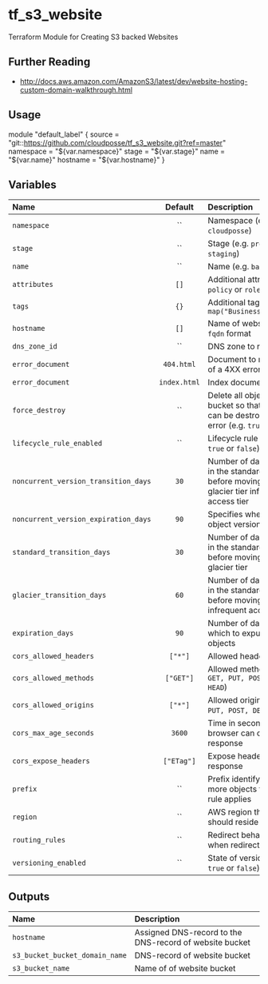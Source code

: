 # tf_s3_website

Terraform Module for Creating S3 backed Websites

## Further Reading

* http://docs.aws.amazon.com/AmazonS3/latest/dev/website-hosting-custom-domain-walkthrough.html

## Usage


module "default_label" {
  source     = "git::https://github.com/cloudposse/tf_s3_website.git?ref=master"
  namespace  = "${var.namespace}"
  stage      = "${var.stage}"
  name       = "${var.name}"
  hostname   = "${var.hostname}"
}


## Variables

|  Name                               |  Default       |  Description                                                                                                    | Required |
|:------------------------------------|:--------------:|:----------------------------------------------------------------------------------------------------------------|:--------:|
| `namespace`                         | ``             | Namespace (e.g. `cp` or `cloudposse`)                                                                           | Yes      |
| `stage`                             | ``             | Stage (e.g. `prod`, `dev`, `staging`)                                                                           | Yes      |
| `name`                              | ``             | Name  (e.g. `bastion` or `db`)                                                                                  | Yes      |
| `attributes`                        | `[]`           | Additional attributes (e.g. `policy` or `role`)                                                                 | No       |
| `tags`                              | `{}`           | Additional tags  (e.g. `map("BusinessUnit","XYZ")`                                                              | No       |
| `hostname`                          | `[]`           | Name of website bucket in `fqdn` format                                                                         | Yes      |
| `dns_zone_id`                       | ``             | DNS zone to register DNS                                                                                        | No       |
| `error_document`                    | `404.html`     | Document to return in case of a 4XX error                                                                       | No       |
| `error_document`                    | `index.html`   | Index document                                                                                                  | No       |
| `force_destroy`                     | ``             | Delete all objects from the bucket  so that the bucket can be destroyed without error (e.g. `true` or `false`)  | No       |
| `lifecycle_rule_enabled`            | ``             | Lifecycle rule status (e.g. `true` or `false`)                                                                  | No       |
| `noncurrent_version_transition_days`| `30`           | Number of days to persist in the standard storage tier before moving to the glacier tier infrequent access tier | No       |
| `noncurrent_version_expiration_days`| `90`           | Specifies when noncurrent object versions expire                                                                | No       |
| `standard_transition_days`          | `30`           | Number of days to persist in the standard storage tier before moving to the glacier tier                        | No       |
| `glacier_transition_days`           | `60`           | Number of days to persist in the standard storage tier before moving to the infrequent access                   | No       |
| `expiration_days`                   | `90`           | Number of days after which to expunge the objects                                                               | No       |
| `cors_allowed_headers`              | `["*"]`        | Allowed headers                                                                                                 | No       |
| `cors_allowed_methods`              | `["GET"]`      | Allowed methods (e.g. ` GET, PUT, POST, DELETE, HEAD`)                                                          | No       |
| `cors_allowed_origins`              | `["*"]`        | Allowed origins (e.g. ` GET, PUT, POST, DELETE, HEAD`)                                                          | No       |
| `cors_max_age_seconds`              | `3600`         | Time in seconds that browser can cache the response                                                             | No       |
| `cors_expose_headers`               | `["ETag"]`     | Expose header in the response                                                                                   | No       |
| `prefix`                            | ``             | Prefix identifying one or more objects to which the rule applies                                                | No       |
| `region`                            | ``             | AWS region this bucket should reside in                                                                         | No       |
| `routing_rules`                     | ``             | Redirect behavior and when redirects are applied                                                                | No       |
| `versioning_enabled`                | ``             | State of versioning (e.g. `true` or `false`)                                                                    | No       |



## Outputs

| Name                           | Description                                                 |
|:------------------------------ |:------------------------------------------------------------|
| `hostname`                     | Assigned DNS-record to the DNS-record of website bucket     |
| `s3_bucket_bucket_domain_name` | DNS-record of website bucket                                |
| `s3_bucket_name`               | Name of of website bucket                                   |
